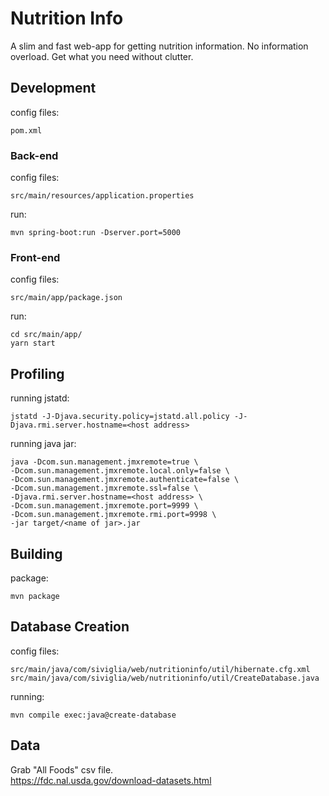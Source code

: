 # Nutrition Info
A slim and fast web-app for getting nutrition information. No information overload. Get what you need without clutter.

## Development

config files:
```
pom.xml
```

### Back-end

config files:
```
src/main/resources/application.properties 
```

run:
```
mvn spring-boot:run -Dserver.port=5000
```

### Front-end

config files:
```
src/main/app/package.json
```

run:
```
cd src/main/app/
yarn start
```

## Profiling
running jstatd:
```
jstatd -J-Djava.security.policy=jstatd.all.policy -J-Djava.rmi.server.hostname=<host address>
```

running java jar:
```
java -Dcom.sun.management.jmxremote=true \
-Dcom.sun.management.jmxremote.local.only=false \
-Dcom.sun.management.jmxremote.authenticate=false \
-Dcom.sun.management.jmxremote.ssl=false \
-Djava.rmi.server.hostname=<host address> \
-Dcom.sun.management.jmxremote.port=9999 \
-Dcom.sun.management.jmxremote.rmi.port=9998 \
-jar target/<name of jar>.jar
```

## Building
package:
```
mvn package
```

## Database Creation
config files: 
```
src/main/java/com/siviglia/web/nutritioninfo/util/hibernate.cfg.xml
src/main/java/com/siviglia/web/nutritioninfo/util/CreateDatabase.java 
```

running:
```
mvn compile exec:java@create-database
```

## Data
Grab "All Foods" csv file.  
<https://fdc.nal.usda.gov/download-datasets.html>

